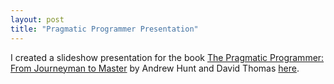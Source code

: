 ```yaml
---
layout: post
title: "Pragmatic Programmer Presentation"
---
```


I created a slideshow presentation for the book [The Pragmatic Programmer: From Journeyman to Master](http://www.amazon.com/The-Pragmatic-Programmer-Journeyman-Master/dp/020161622X) by Andrew Hunt and David Thomas [here](http://bpruitt-goddard.github.io/pragmatic_programmer_slideshow/).
